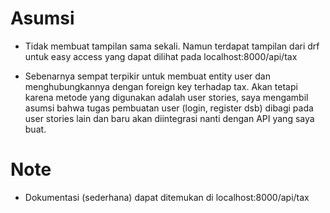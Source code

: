 # Asumsi

- Tidak membuat tampilan sama sekali. Namun terdapat tampilan dari drf untuk easy access yang dapat dilihat pada localhost:8000/api/tax

- Sebenarnya sempat terpikir untuk membuat entity user dan menghubungkannya dengan foreign key terhadap tax. Akan tetapi karena metode yang digunakan adalah user stories, saya mengambil asumsi bahwa tugas pembuatan user (login, register dsb) dibagi pada user stories lain dan baru akan diintegrasi nanti dengan API yang saya buat.

# Note

- Dokumentasi (sederhana) dapat ditemukan di localhost:8000/api/tax